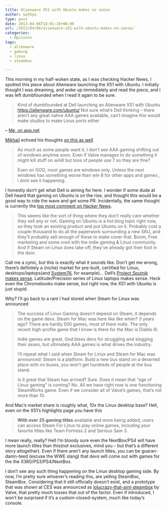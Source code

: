 ```yaml
---
title: Alienware X51 with Ubuntu makes no sense
author: Sathya
type: post
date: 2013-04-06T14:01:16+00:00
url: /2013/04/06/alienware-x51-with-ubuntu-makes-no-sense/
categories:
  - Opinions
tags:
  - alienware
  - gaming
  - linux
  - steambox

---
```

This morning in my half-woken state, as I was checking Hacker News, I spotted this piece about Alienware launching the X51 with Ubuntu. I initially thought I was dreaming, and woke up immediately and read the piece, and I was left dumbfounded when I read it again to be sure.

> Kind of dumbfounded at Dell launching an Alienware X51 with Ubuntu <a href="https://alienware.com/ubuntu/" target="_blank">https://alienware.com/ubuntu/</a> Not sure what&#8217;s Dell thinking &#8211; there aren&#8217;t any great native AAA games available, can&#8217;t imagine this would make studios to make Linux ports either

&#8211; <a href="https://alpha.app.net/sathyabhat/post/4511352" target="_blank">Me, on app.net</a>

<a href="https://failgunner.com/" target="_blank">Mikhail</a> echoed his thoughts <a href="https://alpha.app.net/failgunner/post/4511540" target="_blank">on this as well</a>

> As much as some people want it, I don’t see AAA gaming shifting out of windows anytime soon. Even if Valve manages to do something it might kill stuff on win8 but tons of people use 7 so they are fine?
> 
> Even on GOG, most games are windows only. Unless the next windows has something worse than win 8 for other apps and games , i dont see it happening.

I honestly don&#8217;t get what Dell is aiming for here. I wonder if some dude at Dell heard that gaming on Ubuntu is on the rise, and thought this would be a good way to ride the wave and get some PR. Incidentally, the same thought is currently the <a href="https://news.ycombinator.com/item?id=5502412" target="_blank">top most comment on Hacker News</a>.

> This seems like the sort of thing where they don&#8217;t really care whether they sell any or not. Gaming on Ubuntu is a hot blog topic right now, so they took an existing product and put Ubuntu on it. Probably cost a couple thousand to do all the paperwork surrounding a new SKU, and they&#8217;ll probably sell enough of these to make cover that. Boom, Free marketing and some cred with the indie gaming & Linux community. And if Steam on Linux does take off, they&#8217;ve already got their foot in the door.

Call me a cynic, but this is exactly what it sounds like. Don&#8217;t get me wrong, there&#8217;s definitely a (niche) market for pre-built, certified for Linux, desktops/laptops(and <a href="https://www.system76.com" target="_blank">System76</a>, for example)&#8230; Dell&#8217;s <a href="https://en.community.dell.com/techcenter/os-applications/w/wiki/3685.dell-xps-13-laptop-developer-edition-a-client-to-cloud-solution-project-sputnik.aspx" target="_blank">Project Sputnik makes sense</a>. Latitude/Precision series of Linux laptops makes sense. Heck even the Chromebooks make sense, but right now, the X51 with Ubuntu is just stupid.

Why? I&#8217;ll go back to a rant I had stored when Steam for Linux was announced

> The success of Linux Gaming doesn&#8217;t depend on Steam, it depends on the game devs. Steam for Mac was here like like when? 3 years ago? There are hardly 500 games, most of them indie. The only recent high-profile game that I know is there for the Mac is Diablo III.
> 
> Indie games are great, God bless devs for struggling and slogging their asses, but ultimately AAA games is what drives the industry.
> 
> I&#8217;ll repeat what I said when Steam for Linux and Steam for Mac was announced: Steam is a platform. Build a new bus stand on a deserted place with no buses, you won&#8217;t get hundreds of people at the bus stand.
> 
> Is it great that Steam has arrived? Sure. Does it mean that &#8220;age of Linux gaming&#8221; is coming? No. All we have right now is one functioning SteamWorks game. Even if we consider all of Valve&#8217;s games, that&#8217;s not more than 10.

And Mac&#8217;s market share is roughly what, 10x the Linux desktop base? Hell, even on the X51&#8217;s highlights page you have this

> **With over 25 gaming titles** available and more being added, users can access Steam For Linux to play online games, including your favorite titles like Team Fortress 2 and Serious Sam 3.

I mean really, really? Hell I&#8217;m bloody sure even the NextBox/PS4 will have more launch titles than this(not exclusives, mind you &#8211; but that&#8217;s a different story altogether). Even if there aren&#8217;t any launch titles, you can be guaran-damn-teed (excuse the WWE slang) that devs will come out with games for the the X360/PS3/PS4/NextBox.

I don&#8217;t see any such thing happening on the Linux desktop gaming side. By now, I&#8217;m pretty sure whoever&#8217;s reading this, are yelling SteamBox, SteamBox. Considering that it still officially doesn&#8217;t exist, and a prototype that was shown at CES was announced as <a href="https://www.eurogamer.net/articles/2013-03-11-valve-backed-xi3-piston-console-starts-at-USD1000" target="_blank">lolucrazy-that-aint-steambox</a> by Valve, that pretty much tosses that out of the factor. Even if introduced, I won&#8217;t be surprised if it&#8217;s a custom-closed-system, much like today&#8217;s console.

&nbsp;
